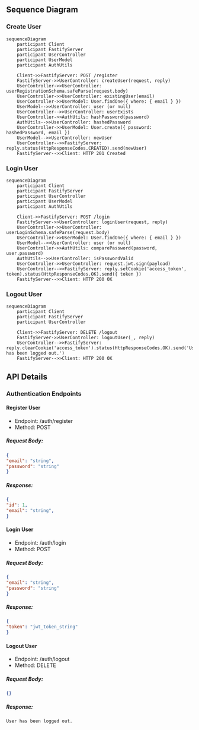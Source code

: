 ## Sequence Diagram
### Create User
```mermaid
sequenceDiagram
    participant Client
    participant FastifyServer
    participant UserController
    participant UserModel
    participant AuthUtils

    Client->>FastifyServer: POST /register
    FastifyServer->>UserController: createUser(request, reply)
    UserController->>UserController: userRegistrationSchema.safeParse(request.body)
    UserController->>UserController: existingUser(email)
    UserController->>UserModel: User.findOne({ where: { email } })
    UserModel-->>UserController: user (or null)
    UserController-->>UserController: userExists
    UserController->>AuthUtils: hashPassword(password)
    AuthUtils-->>UserController: hashedPassword
    UserController->>UserModel: User.create({ password: hashedPassword, email })
    UserModel-->>UserController: newUser
    UserController-->>FastifyServer: reply.status(HttpResponseCodes.CREATED).send(newUser)
    FastifyServer-->>Client: HTTP 201 Created
```

### Login User
```mermaid
sequenceDiagram
    participant Client
    participant FastifyServer
    participant UserController
    participant UserModel
    participant AuthUtils
    
    Client->>FastifyServer: POST /login
    FastifyServer->>UserController: loginUser(request, reply)
    UserController->>UserController: userLoginSchema.safeParse(request.body)
    UserController->>UserModel: User.findOne({ where: { email } })
    UserModel-->>UserController: user (or null)
    UserController->>AuthUtils: comparePassword(password, user.password)
    AuthUtils-->>UserController: isPasswordValid
    UserController->>UserController: request.jwt.sign(payload)
    UserController-->>FastifyServer: reply.setCookie('access_token', token).status(HttpResponseCodes.OK).send({ token })
    FastifyServer-->>Client: HTTP 200 OK
```

### Logout User
```mermaid
sequenceDiagram
    participant Client
    participant FastifyServer
    participant UserController
    
    Client->>FastifyServer: DELETE /logout
    FastifyServer->>UserController: logoutUser(_, reply)
    UserController-->>FastifyServer: reply.clearCookie('access_token').status(HttpResponseCodes.OK).send('User has been logged out.')
    FastifyServer-->>Client: HTTP 200 OK

```

## API Details
### Authentication Endpoints
#### Register User
- Endpoint: /auth/register
- Method: POST
##### Request Body:
```json
{
"email": "string",
"password": "string"
}
```

##### Response:
```json
{
"id": 1,
"email": "string",
}
```

#### Login User
- Endpoint: /auth/login
- Method: POST
##### Request Body:
```json
{
"email": "string",
"password": "string"
}
```
##### Response:
```json
{
"token": "jwt_token_string"
}
```

#### Logout User
- Endpoint: /auth/logout
- Method: DELETE
##### Request Body:
```json
{}
```
##### Response:
```
User has been logged out.
```
